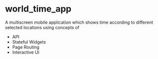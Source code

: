 # world_time_app

A multiscreen mobile application which shows time according to different selected locations using concepts of 

- API
- Stateful Widgets
- Page Routing
- Interactive UI
